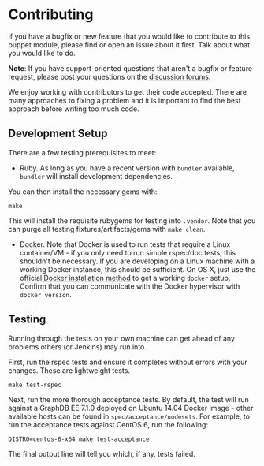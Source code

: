 # Contributing

If you have a bugfix or new feature that you would like to contribute to this puppet module, please find or open an issue about it first.
Talk about what you would like to do.

**Note**: If you have support-oriented questions that aren't a bugfix or feature request, please post your questions on the [discussion forums](https://discuss.elastic.co/c/elasticsearch).

We enjoy working with contributors to get their code accepted.
There are many approaches to fixing a problem and it is important to find the best approach before writing too much code.

## Development Setup

There are a few testing prerequisites to meet:

* Ruby.
  As long as you have a recent version with `bundler` available, `bundler` will install development dependencies.

You can then install the necessary gems with:

    make

This will install the requisite rubygems for testing into `.vendor`.
Note that you can purge all testing fixtures/artifacts/gems with `make clean`.

* Docker.
  Note that Docker is used to run tests that require a Linux container/VM - if you only need to run simple rspec/doc tests, this shouldn't be necessary.
  If you are developing on a Linux machine with a working Docker instance, this should be sufficient.
  On OS X, just use the official [Docker installation method](https://docs.docker.com/engine/installation/mac/) to get a working `docker` setup.
  Confirm that you can communicate with the Docker hypervisor with `docker version`.

## Testing

Running through the tests on your own machine can get ahead of any problems others (or Jenkins) may run into.

First, run the rspec tests and ensure it completes without errors with your changes. These are lightweight tests.

    make test-rspec

Next, run the more thorough acceptance tests.
By default, the test will run against a GraphDB EE 7.1.0 deployed on Ubuntu 14.04 Docker image - other available hosts can be found in `spec/acceptance/nodesets`.
For example, to run the acceptance tests against CentOS 6, run the following:

    DISTRO=centos-6-x64 make test-acceptance

The final output line will tell you which, if any, tests failed.